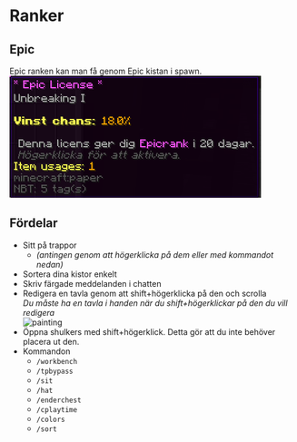 # Ranker

## Epic
Epic ranken kan man få genom Epic kistan i spawn.  
![epic](../.vuepress/public/images/epiclicense.png)

## Fördelar
- Sitt på trappor 
  - *(antingen genom att högerklicka på dem eller med kommandot nedan)* 
- Sortera dina kistor enkelt  
- Skriv färgade meddelanden i chatten  
- Redigera en tavla genom att shift+högerklicka på den och scrolla  
  *Du måste ha en tavla i handen när du shift+högerklickar på den du vill redigera*   
![painting](http://www.zrips.net/wp-content/uploads/2019/02/2018-03-23_11-30-11.gif)
- Öppna shulkers med shift+högerklick. Detta gör att du inte behöver placera ut den.
- Kommandon  
  - `/workbench`  
  - `/tpbypass`  
  - `/sit`  
  - `/hat`  
  - `/enderchest`  
  - `/cplaytime`  
  - `/colors`  
  - `/sort`  